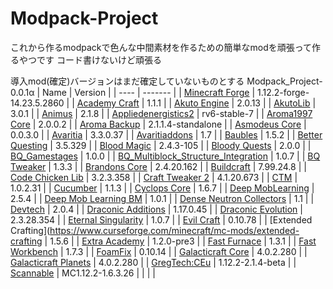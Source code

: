 # Modpack-Project
これから作るmodpackで色んな中間素材を作るための簡単なmodを頑張って作るやつです
コード書けないけど頑張る

導入mod(確定)バージョンはまだ確定していないものとする
Modpack_Project-0.0.1α
| Name | Version |
| ---- | ------- |
| [Minecraft Forge](https://files.minecraftforge.net/net/minecraftforge/forge/index_1.12.2.html) | 1.12.2-forge-14.23.5.2860 |
| [Academy Craft](https://www.curseforge.com/minecraft/mc-mods/academycraft) | 1.1.1 |
| [Akuto Engine](https://www.curseforge.com/minecraft/mc-mods/akuto-engine) | 2.0.13 |
| [AkutoLib](https://www.curseforge.com/minecraft/mc-mods/akutolib) | 3.0.1 |
| [Animus](https://www.curseforge.com/minecraft/mc-mods/animus) | 2.1.8 |
| [Appliedenergistics2](https://www.curseforge.com/minecraft/mc-mods/applied-energistics-2) | rv6-stable-7 |
| [Aroma1997 Core](https://www.curseforge.com/minecraft/mc-mods/aroma1997core) | 2.0.0.2 |
| [Aroma Backup](https://www.curseforge.com/minecraft/mc-mods/aromabackup) | 2.1.1.4-standalone |
| [Asmodeus Core](https://www.curseforge.com/minecraft/mc-mods/asmodeuscore) | 0.0.3.0 |
| [Avaritia](https://www.curseforge.com/minecraft/mc-mods/avaritia-1-10) | 3.3.0.37 |
| [Avaritiaddons](https://www.curseforge.com/minecraft/mc-mods/avaritiaddons) | 1.7 |
| [Baubles](https://www.curseforge.com/minecraft/mc-mods/baubles) | 1.5.2 |
| [Better Questing](https://www.curseforge.com/minecraft/mc-mods/better-questing) | 3.5.329 |
| [Blood Magic](https://www.curseforge.com/minecraft/mc-mods/blood-magic) | 2.4.3-105 |
| [Bloody Quests](https://www.curseforge.com/minecraft/mc-mods/bloodyquests) | 2.0.0 |
| [BQ_Gamestages](https://www.curseforge.com/minecraft/mc-mods/better-questing-gamestages-expansion) | 1.0.0 |
| [BQ_Multiblock_Structure_Integration](https://www.curseforge.com/minecraft/mc-mods/bq-multiblock-structure-integration/files) | 1.0.7 |
| [BQ Tweaker](https://www.curseforge.com/minecraft/mc-mods/bqtweaker) | 1.3.3 |
| [Brandons Core](https://www.curseforge.com/minecraft/mc-mods/brandons-core) | 2.4.20.162 |
| [Buildcraft](https://www.curseforge.com/minecraft/mc-mods/buildcraft) | 7.99.24.8 |
| [Code Chicken Lib](https://www.curseforge.com/minecraft/mc-mods/codechicken-lib-1-8) | 3.2.3.358 |
| [Craft Tweaker 2](https://www.curseforge.com/minecraft/mc-mods/crafttweaker) | 4.1.20.673 |
| [CTM](https://www.curseforge.com/minecraft/mc-mods/ctm) | 1.0.2.31 |
| [Cucumber](https://www.curseforge.com/minecraft/mc-mods/cucumber) | 1.1.3 |
| [Cyclops Core](https://www.curseforge.com/minecraft/mc-mods/cyclops-core) | 1.6.7 |
| [Deep MobLearning](https://www.curseforge.com/minecraft/mc-mods/deep-mob-learning) | 2.5.4 |
| [Deep Mob Learning BM](https://www.curseforge.com/minecraft/mc-mods/deep-mob-learning-blood-magic-addon) | 1.0.1 |
| [Dense Neutron Collectors](https://www.curseforge.com/minecraft/mc-mods/dense-neutron-collectors) | 1.1 |
| [Devtech](https://www.curseforge.com/minecraft/mc-mods/devtech) | 2.0.4 |
| [Draconic Additions](https://www.curseforge.com/minecraft/mc-mods/draconicadditions) | 1.17.0.45 |
| [Draconic Evolution](https://www.curseforge.com/minecraft/mc-mods/draconic-evolution) | 2.3.28.354 |
| [Eternal Singularity](https://www.curseforge.com/minecraft/mc-mods/eternal-singularity) | 1.0.7 |
| [Evil Craft](https://www.curseforge.com/minecraft/mc-mods/evilcraft) | 0.10.78 |
| [Extended Crafting](https://www.curseforge.com/minecraft/mc-mods/extended-crafting | 1.5.6 |
| [Extra Academy](https://www.curseforge.com/minecraft/mc-mods/extraacademy) | 1.2.0-pre3 |
| [Fast Furnace](https://www.curseforge.com/minecraft/mc-mods/fastfurnace) | 1.3.1 |
| [Fast Workbench](https://www.curseforge.com/minecraft/mc-mods/fastworkbench) | 1.7.3 |
| [FoamFix](https://www.curseforge.com/minecraft/mc-mods/foamfix-optimization-mod) | 0.10.14 |
| [Galacticraft Core](https://micdoodle8.com/mods/galacticraft/downloads) | 4.0.2.280 |
| [Galacticraft Planets](https://micdoodle8.com/mods/galacticraft/downloads) | 4.0.2.280 |
| [GregTech:CEu](https://www.curseforge.com/minecraft/mc-mods/gregtech-ce-unofficial) | 1.12.2-2.1.4-beta |
| [Scannable]() | MC1.12.2-1.6.3.26 |
| []() |  |

